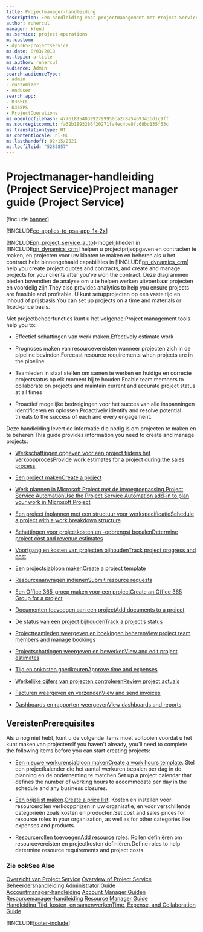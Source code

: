 ```yaml
---
title: Projectmanager-handleiding
description: Een handleiding voor projectmanagement met Project Service
author: ruhercul
manager: kfend
ms.service: project-operations
ms.custom:
- dyn365-projectservice
ms.date: 8/03/2018
ms.topic: article
ms.author: ruhercul
audience: Admin
search.audienceType:
- admin
- customizer
- enduser
search.app:
- D365CE
- D365PS
- ProjectOperations
ms.openlocfilehash: 47761815403992799950ca2c8a5469343bd1c9ff
ms.sourcegitcommit: fa32b1893286f20271fa4ec4be8fc68bd135f53c
ms.translationtype: HT
ms.contentlocale: nl-NL
ms.lasthandoff: 02/15/2021
ms.locfileid: "5283857"
---
```

# <a name="project-manager-guide-project-service"></a><span data-ttu-id="1522c-103">Projectmanager-handleiding (Project Service)</span><span class="sxs-lookup"><span data-stu-id="1522c-103">Project manager guide (Project Service)</span></span>

[!include [banner](../includes/psa-now-project-operations.md)]

[!INCLUDE[cc-applies-to-psa-app-1x-2x](../includes/cc-applies-to-psa-app-1x-2x.md)]

[!INCLUDE[pn_project_service_auto](../includes/pn-project-service-auto.md)]<span data-ttu-id="1522c-104">-mogelijkheden in [!INCLUDE[pn_dynamics_crm](../includes/pn-dynamics-crm.md)] helpen u projectprijsopgaven en contracten te maken, en projecten voor uw klanten te maken en beheren als u het contract hebt binnengehaald.</span><span class="sxs-lookup"><span data-stu-id="1522c-104">capabilities in [!INCLUDE[pn_dynamics_crm](../includes/pn-dynamics-crm.md)] help you create project quotes and contracts, and create and manage projects for your clients after you’ve won the contract.</span></span> <span data-ttu-id="1522c-105">Deze diagrammen bieden bovendien de analyse om u te helpen werken uitvoerbaar projecten en voordelig zijn.</span><span class="sxs-lookup"><span data-stu-id="1522c-105">They also provides analytics to help you ensure projects are feasible and profitable.</span></span> <span data-ttu-id="1522c-106">U kunt setupprojecten op een vaste tijd en inhoud of prijsbasis.</span><span class="sxs-lookup"><span data-stu-id="1522c-106">You can set up projects on a time and materials or fixed-price basis.</span></span>  
  
 <span data-ttu-id="1522c-107">Met projectbeheerfuncties kunt u het volgende:</span><span class="sxs-lookup"><span data-stu-id="1522c-107">Project management tools help you to:</span></span>  
  
-   <span data-ttu-id="1522c-108">Effectief schattingen van werk maken.</span><span class="sxs-lookup"><span data-stu-id="1522c-108">Effectively estimate work</span></span>  
  
-   <span data-ttu-id="1522c-109">Prognoses maken van resourcevereisten wanneer projecten zich in de pipeline bevinden.</span><span class="sxs-lookup"><span data-stu-id="1522c-109">Forecast resource requirements when projects are in the pipeline</span></span>  
  
-   <span data-ttu-id="1522c-110">Teamleden in staat stellen om samen te werken en huidige en correcte projectstatus op elk moment bij te houden.</span><span class="sxs-lookup"><span data-stu-id="1522c-110">Enable team members to collaborate on projects and maintain current and accurate project status at all times</span></span>  
  
-   <span data-ttu-id="1522c-111">Proactief mogelijke bedreigingen voor het succes van alle inspanningen identificeren en oplossen.</span><span class="sxs-lookup"><span data-stu-id="1522c-111">Proactively identify and resolve potential threats to the success of each and every engagement.</span></span>  
  
<span data-ttu-id="1522c-112">Deze handleiding levert de informatie die nodig is om projecten te maken en te beheren:</span><span class="sxs-lookup"><span data-stu-id="1522c-112">This guide provides information you need to create and manage projects:</span></span>  
  
-   [<span data-ttu-id="1522c-113">Werkschattingen opgeven voor een project tijdens het verkoopproces</span><span class="sxs-lookup"><span data-stu-id="1522c-113">Provide work estimates for a project during the sales process</span></span>](../psa/provide-estimates-project-during-sales-process.md)  
  
-   [<span data-ttu-id="1522c-114">Een project maken</span><span class="sxs-lookup"><span data-stu-id="1522c-114">Create a project</span></span>](../psa/create-project.md)  
  
-   [<span data-ttu-id="1522c-115">Werk plannen in Microsoft Project met de invoegtoepassing Project Service Automation</span><span class="sxs-lookup"><span data-stu-id="1522c-115">Use the Project Service Automation add-in to plan your work in Microsoft Project</span></span>](../psa/add-plan-work-microsoft-project.md)  
  
-   [<span data-ttu-id="1522c-116">Een project inplannen met een structuur voor werkspecificatie</span><span class="sxs-lookup"><span data-stu-id="1522c-116">Schedule a project with a work breakdown structure</span></span>](../psa/schedule-project-work-breakdown-structure.md)  
  
-   [<span data-ttu-id="1522c-117">Schattingen voor projectkosten en -opbrengst bepalen</span><span class="sxs-lookup"><span data-stu-id="1522c-117">Determine project cost and revenue estimates</span></span>](../psa/determine-project-cost-revenue-estimates.md)  
  
-   [<span data-ttu-id="1522c-118">Voortgang en kosten van projecten bijhouden</span><span class="sxs-lookup"><span data-stu-id="1522c-118">Track project progress and cost</span></span>](../psa/track-project-progress-cost.md)  
  
-   [<span data-ttu-id="1522c-119">Een projectsjabloon maken</span><span class="sxs-lookup"><span data-stu-id="1522c-119">Create a project template</span></span>](../psa/create-project-template.md)  
  
-   [<span data-ttu-id="1522c-120">Resourceaanvragen indienen</span><span class="sxs-lookup"><span data-stu-id="1522c-120">Submit resource requests</span></span>](../psa/submit-resource-requests.md)  
  
-   [<span data-ttu-id="1522c-121">Een Office 365-groep maken voor een project</span><span class="sxs-lookup"><span data-stu-id="1522c-121">Create an Office 365 Group for a project</span></span>](../psa/create-office-365-group-project.md)  
  
-   [<span data-ttu-id="1522c-122">Documenten toevoegen aan een project</span><span class="sxs-lookup"><span data-stu-id="1522c-122">Add documents to a project</span></span>](../psa/add-documents-project.md)  
  
-   [<span data-ttu-id="1522c-123">De status van een project bijhouden</span><span class="sxs-lookup"><span data-stu-id="1522c-123">Track a project’s status</span></span>](../psa/track-project-status.md)  
  
-   [<span data-ttu-id="1522c-124">Projectteamleden weergeven en boekingen beheren</span><span class="sxs-lookup"><span data-stu-id="1522c-124">View project team members and manage bookings</span></span>](../psa/view-project-team-members-manage-bookings.md)  
  
-   [<span data-ttu-id="1522c-125">Projectschattingen weergeven en bewerken</span><span class="sxs-lookup"><span data-stu-id="1522c-125">View and edit project estimates</span></span>](../psa/view-edit-project-estimates.md)  
  
-   [<span data-ttu-id="1522c-126">Tijd en onkosten goedkeuren</span><span class="sxs-lookup"><span data-stu-id="1522c-126">Approve time and expenses</span></span>](../psa/approve-time-expenses.md)  
  
-   [<span data-ttu-id="1522c-127">Werkelijke cijfers van projecten controleren</span><span class="sxs-lookup"><span data-stu-id="1522c-127">Review project actuals</span></span>](../psa/review-project-actuals.md)  
  
-   [<span data-ttu-id="1522c-128">Facturen weergeven en verzenden</span><span class="sxs-lookup"><span data-stu-id="1522c-128">View and send invoices</span></span>](../psa/view-send-invoices.md)  
  
-   [<span data-ttu-id="1522c-129">Dashboards en rapporten weergeven</span><span class="sxs-lookup"><span data-stu-id="1522c-129">View dashboards and reports</span></span>](../psa/view-dashboards-reports.md)  
  
## <a name="prerequisites"></a><span data-ttu-id="1522c-130">Vereisten</span><span class="sxs-lookup"><span data-stu-id="1522c-130">Prerequisites</span></span>  
 <span data-ttu-id="1522c-131">Als u nog niet hebt, kunt u de volgende items moet voltooien voordat u het kunt maken van projecten:</span><span class="sxs-lookup"><span data-stu-id="1522c-131">If you haven't already, you’ll need to complete the following items before you can start creating projects:</span></span>  
  
-   <span data-ttu-id="1522c-132">[Een nieuwe werkurensjabloon maken](../psa/create-work-hours-template.md)</span><span class="sxs-lookup"><span data-stu-id="1522c-132">[Create a work hours template](../psa/create-work-hours-template.md).</span></span> <span data-ttu-id="1522c-133">Stel een projectkalender die het aantal werkuren bepalen per dag in de planning en de onderneming te matchen.</span><span class="sxs-lookup"><span data-stu-id="1522c-133">Set up a project calendar that defines the number of working hours to accommodate per day in the schedule and any business closures.</span></span>  
  
-   <span data-ttu-id="1522c-134">[Een prijslijst maken](../psa/create-price-list.md).</span><span class="sxs-lookup"><span data-stu-id="1522c-134">[Create a price list](../psa/create-price-list.md).</span></span> <span data-ttu-id="1522c-135">Kosten en instellen voor resourcerollen verkoopprijzen in uw organisatie, en voor verschillende categorieën zoals kosten en producten.</span><span class="sxs-lookup"><span data-stu-id="1522c-135">Set cost and sales prices for resource roles in your organization, as well as for other categories like expenses and products.</span></span>  
  
-   <span data-ttu-id="1522c-136">[Resourcerollen toevoegen](../psa/add-resource-roles.md)</span><span class="sxs-lookup"><span data-stu-id="1522c-136">[Add resource roles](../psa/add-resource-roles.md).</span></span> <span data-ttu-id="1522c-137">Rollen definiëren om resourcevereisten en projectkosten definiëren.</span><span class="sxs-lookup"><span data-stu-id="1522c-137">Define roles to help determine resource requirements and project costs.</span></span>  
  
### <a name="see-also"></a><span data-ttu-id="1522c-138">Zie ook</span><span class="sxs-lookup"><span data-stu-id="1522c-138">See Also</span></span>  
 <span data-ttu-id="1522c-139">[Overzicht van Project Service](../psa/overview.md) </span><span class="sxs-lookup"><span data-stu-id="1522c-139">[Overview of Project Service](../psa/overview.md) </span></span>  
 <span data-ttu-id="1522c-140">[Beheerdershandleiding](../psa/admin-guide.md) </span><span class="sxs-lookup"><span data-stu-id="1522c-140">[Administrator Guide](../psa/admin-guide.md) </span></span>  
 <span data-ttu-id="1522c-141">[Accountmanager-handleiding](../psa/account-manager-guide.md) </span><span class="sxs-lookup"><span data-stu-id="1522c-141">[Account Manager Guiden](../psa/account-manager-guide.md) </span></span>  
 <span data-ttu-id="1522c-142">[Resourcemanager-handleiding](../psa/resource-manager-guide.md) </span><span class="sxs-lookup"><span data-stu-id="1522c-142">[Resource Manager Guide](../psa/resource-manager-guide.md) </span></span>  
 [<span data-ttu-id="1522c-143">Handleiding Tijd, kosten, en samenwerken</span><span class="sxs-lookup"><span data-stu-id="1522c-143">Time, Expense, and Collaboration Guide</span></span>](../psa/time-expense-collaboration-guide.md)



[!INCLUDE[footer-include](../includes/footer-banner.md)]